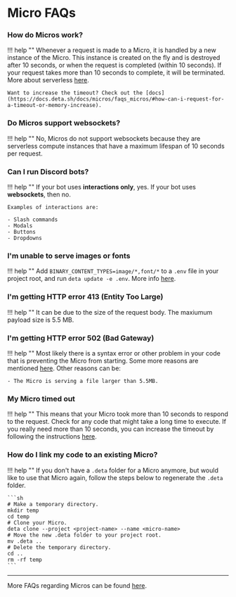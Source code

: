 # Micro FAQs

### How do Micros work?
!!! help ""
    Whenever a request is made to a Micro, it is handled by a new instance of the Micro.
    This instance is created on the fly and is destroyed after 10 seconds, or when the request is completed (within 10 seconds).
    If your request takes more than 10 seconds to complete, it will be terminated. More about serverless [here](/#what-is-serverless).

    Want to increase the timeout? Check out the [docs](https://docs.deta.sh/docs/micros/faqs_micros/#how-can-i-request-for-a-timeout-or-memory-increase).

### Do Micros support websockets?
!!! help ""
    No, Micros do not support websockets because they are serverless compute instances that have a maximum lifespan of 10 seconds per request.

### Can I run Discord bots?
!!! help ""
    If your bot uses **interactions only**, yes. If your bot uses **websockets**, then no.

    Examples of interactions are:

    - Slash commands
    - Modals
    - Buttons
    - Dropdowns

### I'm unable to serve images or fonts
!!! help ""
    Add `BINARY_CONTENT_TYPES=image/*,font/*` to a `.env` file in your project root, and run `deta update -e .env`.
    More info [here](https://docs.deta.sh/docs/common_issues#nodejs-micros-cannot-serve-binary-files).

### I'm getting HTTP error 413 (Entity Too Large)
!!! help ""
    It can be due to the size of the request body. The maxiumum payload size is 5.5 MB.

### I'm getting HTTP error 502 (Bad Gateway)
!!! help ""
    Most likely there is a syntax error or other problem in your code that is preventing the Micro from starting.
    Some more reasons are mentioned [here](https://docs.deta.sh/docs/micros/faqs_micros/#why-is-my-micro-returning-a-502-bad-gateway).
    Other reasons can be:

    - The Micro is serving a file larger than 5.5MB.

### My Micro timed out
!!! help ""
    This means that your Micro took more than 10 seconds to respond to the request. Check for any code that might take a long time to execute.
    If you really need more than 10 seconds, you can increase the timeout by following the instructions [here](https://docs.deta.sh/docs/micros/faqs_micros/#how-can-i-request-for-a-timeout-or-memory-increase).

### How do I link my code to an existing Micro?
!!! help ""
    If you don't have a `.deta` folder for a Micro anymore, but would like to use that Micro again,
    follow the steps below to regenerate the `.deta` folder.

    ```sh
    # Make a temporary directory.
    mkdir temp
    cd temp
    # Clone your Micro.
    deta clone --project <project-name> --name <micro-name>
    # Move the new .deta folder to your project root.
    mv .deta ..
    # Delete the temporary directory.
    cd ..
    rm -rf temp
    ```

----

More FAQs regarding Micros can be found [here](https://docs.deta.sh/docs/micros/faqs_micros).
